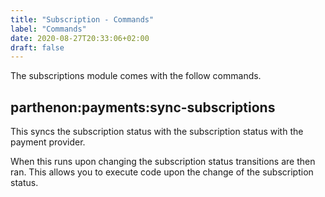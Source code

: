 ```yaml
---
title: "Subscription - Commands"
label: "Commands"
date: 2020-08-27T20:33:06+02:00
draft: false
---
```

The subscriptions module comes with the follow commands.

## parthenon:payments:sync-subscriptions

This syncs the subscription status with the subscription status with the payment provider.

When this runs upon changing the subscription status transitions are then ran. This allows you to execute code upon the change of the subscription status.
